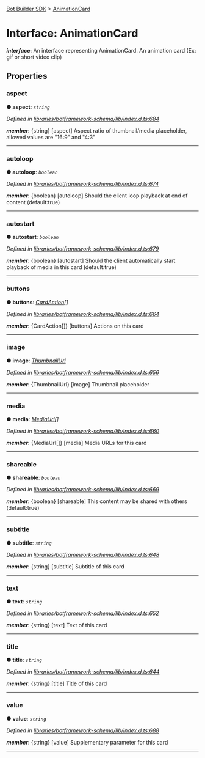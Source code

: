 [Bot Builder SDK](../README.md) > [AnimationCard](../interfaces/botbuilder.animationcard.md)



# Interface: AnimationCard

*__interface__*: An interface representing AnimationCard. An animation card (Ex: gif or short video clip)



## Properties
<a id="aspect"></a>

###  aspect

**●  aspect**:  *`string`* 

*Defined in [libraries/botframework-schema/lib/index.d.ts:684](https://github.com/Microsoft/botbuilder-js/blob/ce808e0/libraries/botframework-schema/lib/index.d.ts#L684)*


*__member__*: {string} [aspect] Aspect ratio of thumbnail/media placeholder, allowed values are "16:9" and "4:3"





___

<a id="autoloop"></a>

###  autoloop

**●  autoloop**:  *`boolean`* 

*Defined in [libraries/botframework-schema/lib/index.d.ts:674](https://github.com/Microsoft/botbuilder-js/blob/ce808e0/libraries/botframework-schema/lib/index.d.ts#L674)*


*__member__*: {boolean} [autoloop] Should the client loop playback at end of content (default:true)





___

<a id="autostart"></a>

###  autostart

**●  autostart**:  *`boolean`* 

*Defined in [libraries/botframework-schema/lib/index.d.ts:679](https://github.com/Microsoft/botbuilder-js/blob/ce808e0/libraries/botframework-schema/lib/index.d.ts#L679)*


*__member__*: {boolean} [autostart] Should the client automatically start playback of media in this card (default:true)





___

<a id="buttons"></a>

###  buttons

**●  buttons**:  *[CardAction](botbuilder.cardaction.md)[]* 

*Defined in [libraries/botframework-schema/lib/index.d.ts:664](https://github.com/Microsoft/botbuilder-js/blob/ce808e0/libraries/botframework-schema/lib/index.d.ts#L664)*


*__member__*: {CardAction[]} [buttons] Actions on this card





___

<a id="image"></a>

###  image

**●  image**:  *[ThumbnailUrl](botbuilder.thumbnailurl.md)* 

*Defined in [libraries/botframework-schema/lib/index.d.ts:656](https://github.com/Microsoft/botbuilder-js/blob/ce808e0/libraries/botframework-schema/lib/index.d.ts#L656)*


*__member__*: {ThumbnailUrl} [image] Thumbnail placeholder





___

<a id="media"></a>

###  media

**●  media**:  *[MediaUrl](botbuilder.mediaurl.md)[]* 

*Defined in [libraries/botframework-schema/lib/index.d.ts:660](https://github.com/Microsoft/botbuilder-js/blob/ce808e0/libraries/botframework-schema/lib/index.d.ts#L660)*


*__member__*: {MediaUrl[]} [media] Media URLs for this card





___

<a id="shareable"></a>

###  shareable

**●  shareable**:  *`boolean`* 

*Defined in [libraries/botframework-schema/lib/index.d.ts:669](https://github.com/Microsoft/botbuilder-js/blob/ce808e0/libraries/botframework-schema/lib/index.d.ts#L669)*


*__member__*: {boolean} [shareable] This content may be shared with others (default:true)





___

<a id="subtitle"></a>

###  subtitle

**●  subtitle**:  *`string`* 

*Defined in [libraries/botframework-schema/lib/index.d.ts:648](https://github.com/Microsoft/botbuilder-js/blob/ce808e0/libraries/botframework-schema/lib/index.d.ts#L648)*


*__member__*: {string} [subtitle] Subtitle of this card





___

<a id="text"></a>

###  text

**●  text**:  *`string`* 

*Defined in [libraries/botframework-schema/lib/index.d.ts:652](https://github.com/Microsoft/botbuilder-js/blob/ce808e0/libraries/botframework-schema/lib/index.d.ts#L652)*


*__member__*: {string} [text] Text of this card





___

<a id="title"></a>

###  title

**●  title**:  *`string`* 

*Defined in [libraries/botframework-schema/lib/index.d.ts:644](https://github.com/Microsoft/botbuilder-js/blob/ce808e0/libraries/botframework-schema/lib/index.d.ts#L644)*


*__member__*: {string} [title] Title of this card





___

<a id="value"></a>

###  value

**●  value**:  *`string`* 

*Defined in [libraries/botframework-schema/lib/index.d.ts:688](https://github.com/Microsoft/botbuilder-js/blob/ce808e0/libraries/botframework-schema/lib/index.d.ts#L688)*


*__member__*: {string} [value] Supplementary parameter for this card





___


